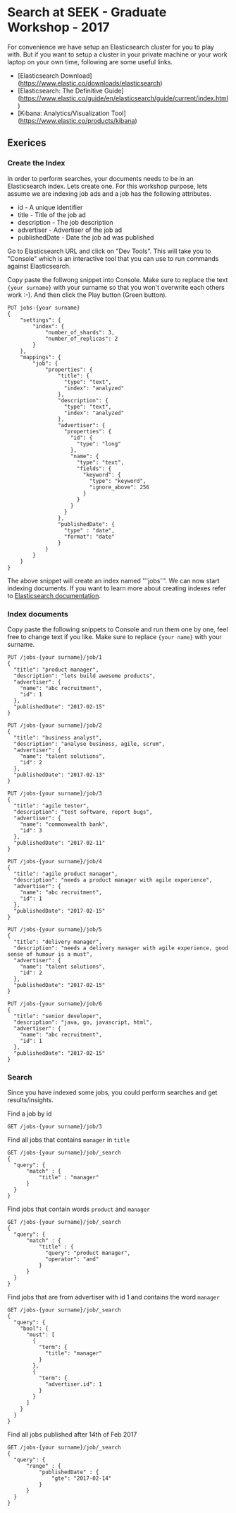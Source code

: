 # Search at SEEK - Graduate Workshop - 2017

For convenience we have setup an Elasticsearch cluster for you to play with. But if you want to setup a cluster in your private machine or your work laptop on your own time, following are some useful links.

* [Elasticsearch Download] (https://www.elastic.co/downloads/elasticsearch)
* [Elasticsearch: The Definitive Guide] (https://www.elastic.co/guide/en/elasticsearch/guide/current/index.html)
* [Kibana: Analytics/Visualization Tool] (https://www.elastic.co/products/kibana)

## Exerices

### Create the Index

In order to perform searches, your documents needs to be in an Elasticsearch index. Lets create one. For this workshop purpose, lets assume we are indexing job ads and a job has the following attributes.

* id - A unique identifier
* title - Title of the job ad
* description - The job description
* advertiser - Advertiser of the job ad
* publishedDate - Date the job ad was published

Go to Elasticsearch URL and click on "Dev Tools". This will take you to "Console" which is an interactive tool that you can use to run commands against Elasticsearch. 

Copy paste the follwong snippet into Console. Make sure to replace the text ```{your surname}``` with your surname so that you won't overwrite each others work :-).  And then click the Play button (Green button).

```
PUT jobs-{your surname}
{
    "settings": {
        "index": {
            "number_of_shards": 3, 
            "number_of_replicas": 2 
        }
    },
    "mappings": {
        "job": {
            "properties": {
                "title": {
                  "type": "text",
                  "index": "analyzed"
                },
                "description": {
                  "type": "text",
                  "index": "analyzed"
                },
                "advertiser": {
                  "properties": {
                    "id": {
                      "type": "long"
                    },
                    "name": {
                      "type": "text",
                      "fields": {
                        "keyword": {
                          "type": "keyword",
                          "ignore_above": 256
                        }
                      }
                    }
                  }
                },
                "publishedDate": {
                  "type" : "date",
                  "format": "date"
                }
            }
        }
    }
}
```

The above snippet will create an index named '''jobs'''. We can now start indexing documents. If you want to learn more about creating indexes refer to [Elasticsearch documentation](https://www.elastic.co/guide/en/elasticsearch/reference/current/indices-create-index.html).

### Index documents

Copy paste the following snippets to Console and run them one by one, feel free to change text if you like. Make sure to replace ```{your name}``` with your surname.

```
PUT /jobs-{your surname}/job/1
{
  "title": "product manager",
  "description": "lets build awesome products",
  "advertiser": {
    "name": "abc recruitment",
    "id": 1
  },
  "publishedDate": "2017-02-15"
}
```

```
PUT /jobs-{your surname}/job/2
{
  "title": "business analyst",
  "description": "analyse business, agile, scrum",
  "advertiser": {
    "name": "talent solutions",
    "id": 2
  },
  "publishedDate": "2017-02-13"
}
```

```
PUT /jobs-{your surname}/job/3
{
  "title": "agile tester",
  "description": "test software, report bugs",
  "advertiser": {
    "name": "commonwealth bank",
    "id": 3
  },
  "publishedDate": "2017-02-11"
}
```

```
PUT /jobs-{your surname}/job/4
{
  "title": "agile product manager",
  "description": "needs a product manager with agile experience",
  "advertiser": {
    "name": "abc recruitment",
    "id": 1
  },
  "publishedDate": "2017-02-15"
}
```

```
PUT /jobs-{your surname}/job/5
{
  "title": "delivery manager",
  "description": "needs a delivery manager with agile experience, good sense of humour is a must",
  "advertiser": {
    "name": "talent solutions",
    "id": 2
  },
  "publishedDate": "2017-02-15"
}
```

```
PUT /jobs-{your surname}/job/6
{
  "title": "senior developer",
  "description": "java, go, javascript, html",
  "advertiser": {
    "name": "abc recruitment",
    "id": 1
  },
  "publishedDate": "2017-02-15"
}
```


### Search

Since you have indexed some jobs, you could perform searches and get results/insights.

Find a job by id

```
GET /jobs-{your surname}/job/3
```

Find all jobs that contains `manager` in `title`

```
GET /jobs-{your surname}/job/_search
{
  "query": {
      "match" : {
          "title" : "manager"
      }
  }
}
```

Find jobs that contain words `product` and `manager`

```
GET /jobs-{your surname}/job/_search
{
  "query": {
      "match" : {
          "title" : {
            "query": "product manager",
            "operator": "and"
          }
      }
  }
}

```

Find jobs that are from advertiser with id 1 and contains the word `manager`

```
GET /jobs-{your surname}/job/_search
{
  "query": {
    "bool": {
      "must": [
        {
          "term": {
            "title": "manager"
          }
        },
        {
          "term": {
            "advertiser.id": 1
          }
        }
      ]
    }
  }
}
```

Find all jobs published after 14th of Feb 2017

```
GET /jobs-{your surname}/job/_search
{
  "query": {
      "range" : {
          "publishedDate" : {
              "gte": "2017-02-14"
          }
      }
  }
}
```
